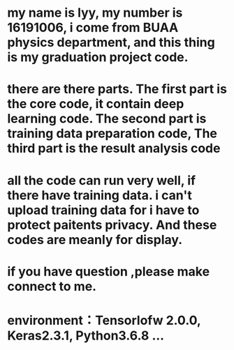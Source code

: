# my name is lyy, my number is 16191006, i come from BUAA physics department, and this thing is my graduation project code.
# there are there parts. The first part is the core code, it contain deep learning code. The second part is training data preparation code, The third part is the result analysis code
# all the code can run very well, if there have training data. i can't upload training data for i have to protect paitents privacy. And these codes are meanly for display.
# if you have question ,please make connect to me.
# environment：Tensorlofw 2.0.0, Keras2.3.1, Python3.6.8  ... 
